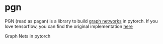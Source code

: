 # pgn

PGN (read as pagan) is a library to build [graph networks](https://arxiv.org/abs/1806.01261) in pytorch.
If you love tensorflow, you can find the original implementation [here](https://github.com/deepmind/graph_nets)

Graph Nets in pytorch
